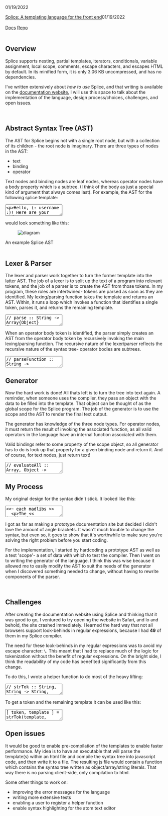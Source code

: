 01/19/2022
<div>
<a class="portfolio_link" href="#splice_writeup">Splice: A templating language for the front end</a><time datetime="2022-01-19">01/19/2022</time>
<article id="splice_writeup" loading="lazy">
<br>
<a target="_blank" rel="noopener noreferrer" href="https://duncan-britt.github.io/splice-docs">Docs</a>
<a target="_blank" rel="noopener noreferrer" href="https://github.com/Duncan-Britt/Splice-Lang">Repo</a>
<br>
<br>

## Overview

Splice supports nesting, partial templates, iterators, conditionals, variable assignment, local scope, comments, escape characters, and escapes HTML by default. In its minified form, it is only 3.06 KB uncompressed, and has no dependencies.

I've written extensively about *how to use* Splice, and that writing is available on the <a target="_blank" rel="noopener noreferrer" href="https://duncan-britt.github.io/splice-docs">documentation website.</a> I will use this space to talk about the implementation of the language, design process/choices, challenges, and open issues.

<br>

## Abstract Syntax Tree (AST)

The AST for Splice begins not with a single root node, but with a collection of its children - the root node is imaginary. There are three types of nodes in the AST:
- text
- binding
- operator

Text nodes and binding nodes are leaf nodes, whereas operator nodes have a body property which is a subtree. (I think of the body as just a special kind of argument that always comes last). For example, the AST for the following splice template:


<textarea data-lang="">
<p>Hello, (: username :)! Here are your todos:</p>
<ul>
  (:~ each todos as 'todo {
    <li>
      <h2>(: todo.name :)</h2>
      <p>(: todo.description :)</p>
    </li>
  }:)
</ul>
</textarea>
<br>

would look something like this:

<figure>

![diagram](images/ast.svg)

</figure>
<figcaption>An example Splice AST</figcaption>
<br>

## Lexer & Parser

The lexer and parser work together to turn the former template into the latter AST. The job of a lexer is to split up the text of a program into relevant tokens, and the job of a parser is to create the AST from those tokens. In my program, these roles are intertwined- tokens are parsed as soon as they are identified. My lexing/parsing function takes the template and returns an AST. Within, it runs a loop which invokes a function that identifies a single token, parses it, and returns the remaining template.

<textarea data-lang="javascript">
// parse :: String -> Array{Object}
function parse(template) {
  const ast = [];

  while (template) {
    template = parseToken(template, ast);
  }

  return ast;
}
</textarea>
<br>

When an operator body token is identified, the parser simply creates an AST from the operator body token by recursively invoking the main lexing/parsing function. The recursive nature of the lexer/parser reflects the recursive nature of the syntax tree- operator bodies are subtrees.

<textarea data-lang="javascript">
// parseFunction :: String -> Array{String, Object}
function parseFunction(template) {
  //... code omitted for brevity
  [ token, bodyAST ] = parseBody(template);
  //...
  const expr = {
    type: 'op',
    name: op,
    args: args,
    body: bodyAST,
  };
  //...
}

// parseBody :: String -> Array{String, Array{Object}}
function parseBody(template) {
  //...
  return [resultToken, parse(body)];
}
</textarea>

<br>

## Generator

Now the hard work is done! All thats left is to turn the tree into text again. A reminder, when someone uses the compiler, they pass an object with the data to be filled into the template. That object can be thought of as the global scope for the Splice program. The job of the generator is to use the scope and the AST to render the final text output.

The generator has knowledge of the three node types. For operator nodes, it must return the result of invoking the associated function, as all valid operators in the language have an internal function associated with them.

Valid bindings refer to some property of the scope object, so all generator has to do is look up that property for a given binding node and return it. And of course, for text nodes, just return text!

<textarea data-lang="javascript">
// evaluateAll :: Array, Object -> String
function evaluateAll(ast, scope) {
  return ast.reduce((html, expr) => html + evaluate(expr, scope), "");
}

// evaluate :: Object, Object -> String
function evaluate(expr, scope) {
  switch (expr.type) {
    case "op":
      return templateFns[expr.name](scope, ...expr.args, expr.body);
    case "binding":
      let value = expr.chain.reduce((data, prop) => data[prop], scope[expr.name]);
      if (typeof value == 'string') {
        return expr.escape ? escapeHTML(value) : value;
      }

      return value;
    case 'text':
      return escapeChars(expr.value);
  }
}
</textarea>
<br>

## My Process

My original design for the syntax didn't stick. It looked like this:

<textarea data-lang="">
<<~ each madlibs >>
  <p>The << $.adjective >> << $.noun >> << $.verb >></p>
<< end >>
</textarea>
<br>

I got as far as making a prototype documentation site but decided I didn't love the amount of angle brackets. It wasn't much trouble to change the syntax, but even so, it goes to show that it's worthwhile to make sure you're solving the right problem before you start coding.

For the implementation, I started by hardcoding a prototype AST as well as a test 'scope'- a set of data with which to test the compiler. Then I went on to writing the generator of the language. I think this was wise because it allowed me to easily modify the AST to suit the needs of the generator when I discovered something needed to change, without having to rewrite components of the parser.

<br>

## Challenges

After creating the documentation website using Splice and thinking that it was good to go, I ventured to try opening the website in Safari, and lo and behold, the site crashed immediately. I learned the hard way that not all browsers support look-behinds in regular expressions, because I had **49** of them in my Splice compiler.

The need for these look-behinds in my regular expressions was to avoid my escape character: `\`. This meant that I had to replace much of the logic for tokenization without the benefit of regular expressions. On the bright side, I think the readability of my code has benefited significantly from this change.

To do this, I wrote a helper function to do most of the heavy lifting:

<textarea data-lang="javascript">
// strTok :: String, String -> String, String
function strTok(text, endChars, chop = false) {
  let i = 0;
  let j = endChars.length;
  while (j <= text.length) {
    if (text.slice(i, j) == endChars && text.slice(i-1, j) != '\\' + endChars) {
      if (chop) {
        return [text.slice(0, i), text.slice(i + endChars.length)];
      } else {
        return [text.slice(0, i), text.slice(i)];
      }
    }
    i++;
    j++;
  }
  return [text, ''];
}
</textarea>
<br>

To get a token and the remaining template it can be used like this:

<textarea data-lang="javascript">
[ token, template ] = strTok(template, '(:');
</textarea>
<br>

## Open issues

It would be good to enable pre-compilation of the templates to enable faster performance. My idea is to have an executable that will parse the template(s) within an html file and compile the syntax tree into javascript code, and then write it to a file. The resulting js file would contain a function which contains the syntax tree written as object/array/string literals. That way there is no parsing client-side, only compilation to html.

Some other things to work on:
- improving the error messages for the language
- writing more extensive tests
- enabling a user to register a helper function
- enable syntax highlighting for the atom text editor

<br>

</article>
</div>
